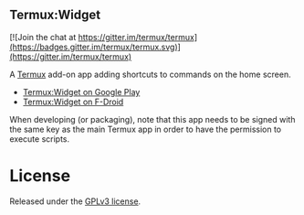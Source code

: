Termux:Widget
-------------
[![Join the chat at https://gitter.im/termux/termux](https://badges.gitter.im/termux/termux.svg)](https://gitter.im/termux/termux)

A [Termux](https://termux.com) add-on app adding shortcuts to commands on the home screen.

- [Termux:Widget on Google Play](https://play.google.com/store/apps/details?id=com.termux.widget)
- [Termux:Widget on F-Droid](https://f-droid.org/repository/browse/?fdid=com.termux.widget)

When developing (or packaging), note that this app needs to be signed with the same key as the main Termux app in order to have the permission to execute scripts.

License
=======
Released under the [GPLv3 license](http://www.gnu.org/licenses/gpl-3.0.en.html).
